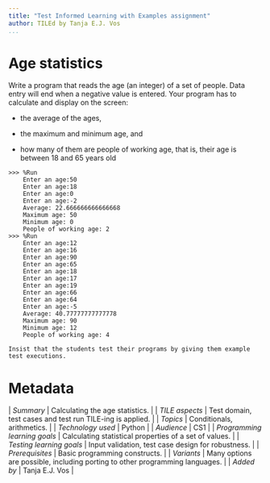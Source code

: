 ```yaml
---
title: "Test Informed Learning with Examples assignment"
author: TILEd by Tanja E.J. Vos
...
```


# Age statistics





Write a program that reads the age (an integer) of a set of people.
Data entry will end when a negative value is entered. Your program
has to calculate and display on the screen:

-   the average of the ages,

-   the maximum and minimum age, and

-   how many of them are people of working age, that is, their age
    is between 18 and 65 years old

```small
>>> %Run 
    Enter an age:50
    Enter an age:18
    Enter an age:0
    Enter an age:-2
    Average: 22.666666666666668
    Maximum age: 50
    Minimum age: 0
    People of working age: 2
>>> %Run 
    Enter an age:12
    Enter an age:16
    Enter an age:90
    Enter an age:65
    Enter an age:18
    Enter an age:17
    Enter an age:19
    Enter an age:66
    Enter an age:64
    Enter an age:-5
    Average: 40.77777777777778
    Maximum age: 90
    Minimum age: 12
    People of working age: 4
```

```testruntile
Insist that the students test their programs by giving them example
test executions.
```

# Metadata

| *Summary*                     | Calculating the age statistics. |
| *TILE aspects*                | Test domain, test cases and test run TILE-ing is applied. |
| *Topics*                      | Conditionals, arithmetics. |
| *Technology used*             | Python |
| *Audience*                    | CS1 |
| *Programming learning goals*  | Calculating statistical properties of a set of values. |
| *Testing learning goals*      | Input validation, test case design for robustness. |
| *Prerequisites*               | Basic programming constructs. |
| *Variants*                    | Many options are possible, including porting to other programming languages. | 
| *Added by*                    | Tanja E.J. Vos |   